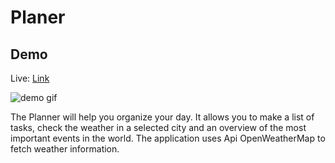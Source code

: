 # Planer

## Demo 

<p>Live: <a href=https://cocky-thompson-ef4adb.netlify.app>Link</a> </p>


<img src= "https://github.com/sebix00/planer/blob/master/Images/Planer.gif" alt="demo gif" />


The Planner will help you organize your day. It allows you to make a list of tasks, check the weather in a selected city and an overview of the most important events in the world. The application uses Api OpenWeatherMap to fetch weather information.

